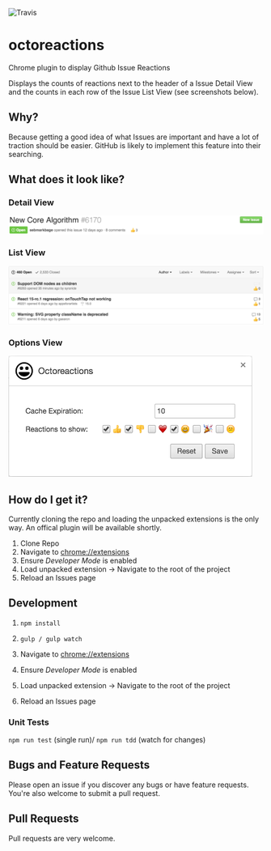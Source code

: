 ![Travis](https://travis-ci.org/easyCZ/octoreactions.svg)

# octoreactions
Chrome plugin to display Github Issue Reactions

Displays the counts of reactions next to the header of a Issue Detail View and the counts in each row of the Issue List View (see screenshots below).

## Why?
Because getting a good idea of what Issues are important and have a lot of traction should be easier. GitHub is likely to implement this feature into their searching.

## What does it look like?

### Detail View
![Issue Detail View](./screenshots/detail.png)

### List View
![Issue Detail View](./screenshots/list.png)

### Options View
![Options View](./screenshots/options.png)

## How do I get it?
Currently cloning the repo and loading the unpacked extensions is the only way. An offical plugin will be available shortly.

1. Clone Repo
2. Navigate to [chrome://extensions](chrome://extensions)
3. Ensure *Developer Mode* is enabled
4. Load unpacked extension -> Navigate to the root of the project
5. Reload an Issues page

## Development
1. `npm install`
2. `gulp / gulp watch`

3. Navigate to [chrome://extensions](chrome://extensions)
4. Ensure *Developer Mode* is enabled
5. Load unpacked extension -> Navigate to the root of the project
6. Reload an Issues page

### Unit Tests
`npm run test` (single run)/ `npm run tdd` (watch for changes)

## Bugs and Feature Requests
Please open an issue if you discover any bugs or have feature requests. You're also welcome to submit a pull request.

## Pull Requests
Pull requests are very welcome.